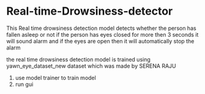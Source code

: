 # Real-time-Drowsiness-detector
This Real time drowsiness detection model detects whether the person has fallen asleep or not if the person has eyes closed for more then 3 seconds it will sound alarm and if the eyes are open then it will automatically stop the alarm 

the real time drowsiness detection model is trained using yawn_eye_dataset_new dataset which was made by SERENA RAJU

1. use model trainer to train model 
2. run gui
